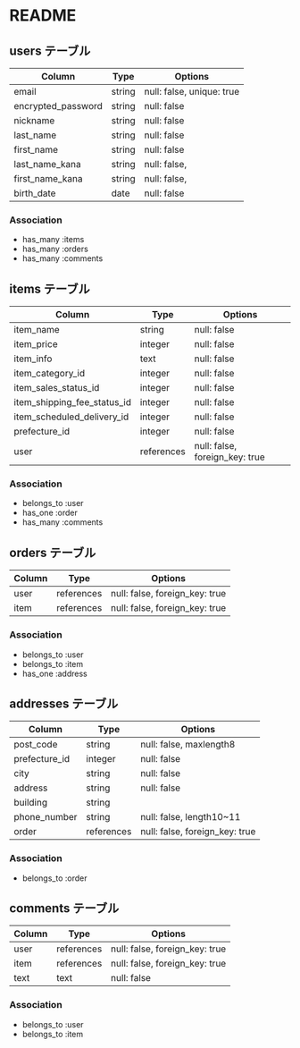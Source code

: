 # README

## users テーブル

| Column              | Type   | Options                    |
| ------------------- | ------ | -------------------------- |
| email               | string | null: false, unique: true  |
| encrypted_password  | string | null: false                |
| nickname            | string | null: false                |
| last_name           | string | null: false                |
| first_name          | string | null: false                |
| last_name_kana      | string | null: false,               |
| first_name_kana     | string | null: false,               |
| birth_date          | date   | null: false                |
### Association
- has_many :items
- has_many :orders
- has_many :comments

## items テーブル

| Column                       | Type       | Options                        |
| ---------------------------- | ---------- | ------------------------------ |
| item_name                    | string     | null: false                    |
| item_price                   | integer    | null: false                    |
| item_info                    | text       | null: false                    |
| item_category_id             | integer    | null: false                    |
| item_sales_status_id         | integer    | null: false                    |
| item_shipping_fee_status_id  | integer    | null: false                    |
| item_scheduled_delivery_id   | integer    | null: false                    |
| prefecture_id                | integer    | null: false                    |
| user                         | references | null: false, foreign_key: true |
### Association
- belongs_to :user
- has_one :order
- has_many :comments

## orders テーブル

| Column         | Type       | Options                        |
| ---------------| ---------- | ------------------------------ |
| user           | references | null: false, foreign_key: true |
| item           | references | null: false, foreign_key: true |
### Association
- belongs_to :user
- belongs_to :item
- has_one :address

## addresses テーブル

| Column         | Type       | Options                        |
| ---------------| ---------- | ------------------------------ |
| post_code      | string     | null: false, maxlength8        |
| prefecture_id  | integer    | null: false                    |
| city           | string     | null: false                    |
| address        | string     | null: false                    |
| building       | string     |                                |
| phone_number   | string     | null: false, length10~11       |
| order          |references  | null: false, foreign_key: true |
### Association
- belongs_to :order

## comments テーブル

| Column         | Type       | Options                        |
| ---------------| ---------- | ------------------------------ |
| user           | references | null: false, foreign_key: true |
| item           | references | null: false, foreign_key: true |
| text           | text       | null: false                    |
### Association
- belongs_to :user
- belongs_to :item